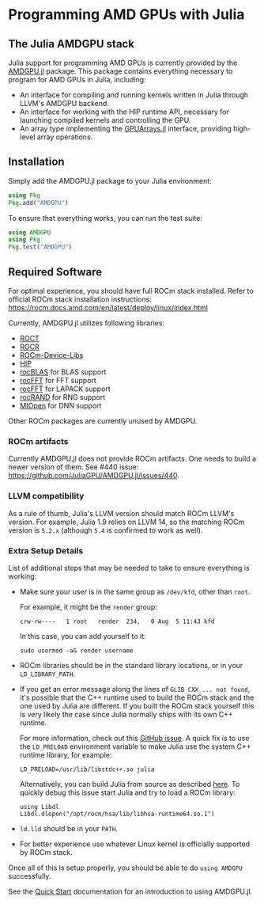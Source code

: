 # Programming AMD GPUs with Julia

## The Julia AMDGPU stack

Julia support for programming AMD GPUs is currently provided by the
[AMDGPU.jl](https://github.com/JuliaGPU/AMDGPU.jl) package.
This package contains everything necessary to program for AMD GPUs in Julia, including:

* An interface for compiling and running kernels written in Julia through LLVM's AMDGPU backend.
* An interface for working with the HIP runtime API,
    necessary for launching compiled kernels and controlling the GPU.
* An array type implementing the [GPUArrays.jl](https://github.com/JuliaGPU/GPUArrays.jl)
    interface, providing high-level array operations.

## Installation

Simply add the AMDGPU.jl package to your Julia environment:

```julia
using Pkg
Pkg.add("AMDGPU")
```

To ensure that everything works, you can run the test suite:

```julia
using AMDGPU
using Pkg
Pkg.test("AMDGPU")
```

## Required Software

For optimal experience, you should have full ROCm stack installed.
Refer to official ROCm stack installation instructions: <https://rocm.docs.amd.com/en/latest/deploy/linux/index.html>

Currently, AMDGPU.jl utilizes following libraries:

* [ROCT](https://github.com/RadeonOpenCompute/ROCT-Thunk-Interface)
* [ROCR](https://github.com/RadeonOpenCompute/ROCR-Runtime)
* [ROCm-Device-Libs](https://github.com/RadeonOpenCompute/ROCm-Device-Libs)
* [HIP](https://github.com/ROCm-Developer-Tools/HIP)
* [rocBLAS](https://github.com/ROCmSoftwarePlatform/rocBLAS) for BLAS support
* [rocFFT](https://github.com/ROCmSoftwarePlatform/rocFFT) for FFT support
* [rocFFT](https://github.com/ROCmSoftwarePlatform/rocSOLVER) for LAPACK support
* [rocRAND](https://github.com/ROCmSoftwarePlatform/rocRAND) for RNG support
* [MIOpen](https://github.com/ROCmSoftwarePlatform/MIOpen) for DNN support

Other ROCm packages are currently unused by AMDGPU.

### ROCm artifacts

Currently AMDGPU.jl does not provide ROCm artifacts.
One needs to build a newer version of them.
See #440 issue: <https://github.com/JuliaGPU/AMDGPU.jl/issues/440>.

### LLVM compatibility

As a rule of thumb, Julia's LLVM version should match ROCm LLVM's version.
For example, Julia 1.9 relies on LLVM 14, so the matching ROCm version is `5.2.x`
(although `5.4` is confirmed to work as well).

### Extra Setup Details

List of additional steps that may be needed to take to ensure everything is working:

- Make sure your user is in the same group as `/dev/kfd`, other than `root`.

    For example, it might be the `render` group:

    ```
    crw-rw----   1 root   render  234,   0 Aug  5 11:43 kfd
    ```

    In this case, you can add yourself to it:

    ```
    sudo usermod -aG render username
    ```

- ROCm libraries should be in the standard library locations, or in your `LD_LIBRARY_PATH`.

- If you get an error message along the lines of `GLIB_CXX_... not found`,
    it's possible that the C++ runtime used to build the ROCm stack
    and the one used by Julia are different.
    If you built the ROCm stack yourself this is very likely the case
    since Julia normally ships with its own C++ runtime.

    For more information, check out this [GitHub issue](https://github.com/JuliaLang/julia/issues/34276).
    A quick fix is to use the `LD_PRELOAD` environment variable to make Julia use the system C++ runtime library, for example:

    ```
    LD_PRELOAD=/usr/lib/libstdc++.so julia
    ```

    Alternatively, you can build Julia from source as described
    [here](https://github.com/JuliaLang/julia/blob/master/doc/build/build.md).
    To quickly debug this issue start Julia and try to load a ROCm library:

    ```
    using Libdl
    Libdl.dlopen("/opt/rocm/hsa/lib/libhsa-runtime64.so.1")
    ```

- `ld.lld` should be in your `PATH`.

- For better experience use whatever Linux kernel
    is officially supported by ROCm stack.


Once all of this is setup properly, you should be able to do `using AMDGPU`
successfully.

See the [Quick Start](@ref) documentation for an introduction to using AMDGPU.jl.
